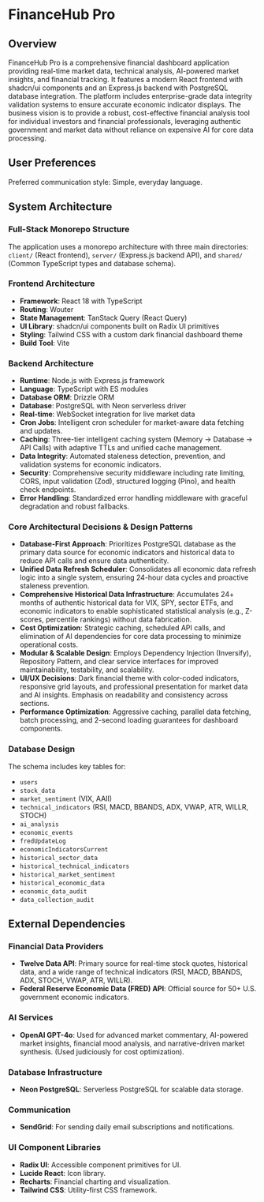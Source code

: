 # FinanceHub Pro

## Overview

FinanceHub Pro is a comprehensive financial dashboard application providing real-time market data, technical analysis, AI-powered market insights, and financial tracking. It features a modern React frontend with shadcn/ui components and an Express.js backend with PostgreSQL database integration. The platform includes enterprise-grade data integrity validation systems to ensure accurate economic indicator displays. The business vision is to provide a robust, cost-effective financial analysis tool for individual investors and financial professionals, leveraging authentic government and market data without reliance on expensive AI for core data processing.

## User Preferences

Preferred communication style: Simple, everyday language.

## System Architecture

### Full-Stack Monorepo Structure
The application uses a monorepo architecture with three main directories: `client/` (React frontend), `server/` (Express.js backend API), and `shared/` (Common TypeScript types and database schema).

### Frontend Architecture
- **Framework**: React 18 with TypeScript
- **Routing**: Wouter
- **State Management**: TanStack Query (React Query)
- **UI Library**: shadcn/ui components built on Radix UI primitives
- **Styling**: Tailwind CSS with a custom dark financial dashboard theme
- **Build Tool**: Vite

### Backend Architecture
- **Runtime**: Node.js with Express.js framework
- **Language**: TypeScript with ES modules
- **Database ORM**: Drizzle ORM
- **Database**: PostgreSQL with Neon serverless driver
- **Real-time**: WebSocket integration for live market data
- **Cron Jobs**: Intelligent cron scheduler for market-aware data fetching and updates.
- **Caching**: Three-tier intelligent caching system (Memory -> Database -> API Calls) with adaptive TTLs and unified cache management.
- **Data Integrity**: Automated staleness detection, prevention, and validation systems for economic indicators.
- **Security**: Comprehensive security middleware including rate limiting, CORS, input validation (Zod), structured logging (Pino), and health check endpoints.
- **Error Handling**: Standardized error handling middleware with graceful degradation and robust fallbacks.

### Core Architectural Decisions & Design Patterns
- **Database-First Approach**: Prioritizes PostgreSQL database as the primary data source for economic indicators and historical data to reduce API calls and ensure data authenticity.
- **Unified Data Refresh Scheduler**: Consolidates all economic data refresh logic into a single system, ensuring 24-hour data cycles and proactive staleness prevention.
- **Comprehensive Historical Data Infrastructure**: Accumulates 24+ months of authentic historical data for VIX, SPY, sector ETFs, and economic indicators to enable sophisticated statistical analysis (e.g., Z-scores, percentile rankings) without data fabrication.
- **Cost Optimization**: Strategic caching, scheduled API calls, and elimination of AI dependencies for core data processing to minimize operational costs.
- **Modular & Scalable Design**: Employs Dependency Injection (Inversify), Repository Pattern, and clear service interfaces for improved maintainability, testability, and scalability.
- **UI/UX Decisions**: Dark financial theme with color-coded indicators, responsive grid layouts, and professional presentation for market data and AI insights. Emphasis on readability and consistency across sections.
- **Performance Optimization**: Aggressive caching, parallel data fetching, batch processing, and 2-second loading guarantees for dashboard components.

### Database Design
The schema includes key tables for:
- `users`
- `stock_data`
- `market_sentiment` (VIX, AAII)
- `technical_indicators` (RSI, MACD, BBANDS, ADX, VWAP, ATR, WILLR, STOCH)
- `ai_analysis`
- `economic_events`
- `fredUpdateLog`
- `economicIndicatorsCurrent`
- `historical_sector_data`
- `historical_technical_indicators`
- `historical_market_sentiment`
- `historical_economic_data`
- `economic_data_audit`
- `data_collection_audit`

## External Dependencies

### Financial Data Providers
- **Twelve Data API**: Primary source for real-time stock quotes, historical data, and a wide range of technical indicators (RSI, MACD, BBANDS, ADX, STOCH, VWAP, ATR, WILLR).
- **Federal Reserve Economic Data (FRED) API**: Official source for 50+ U.S. government economic indicators.

### AI Services
- **OpenAI GPT-4o**: Used for advanced market commentary, AI-powered market insights, financial mood analysis, and narrative-driven market synthesis. (Used judiciously for cost optimization).

### Database Infrastructure
- **Neon PostgreSQL**: Serverless PostgreSQL for scalable data storage.

### Communication
- **SendGrid**: For sending daily email subscriptions and notifications.

### UI Component Libraries
- **Radix UI**: Accessible component primitives for UI.
- **Lucide React**: Icon library.
- **Recharts**: Financial charting and visualization.
- **Tailwind CSS**: Utility-first CSS framework.